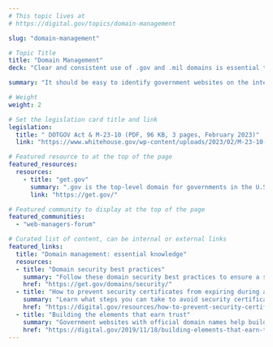 ```yaml
---
# This topic lives at
# https://digital.gov/topics/domain-management

slug: "domain-management"

# Topic Title
title: "Domain Management"
deck: "Clear and consistent use of .gov and .mil domains is essential to maintaining public trust."

summary: "It should be easy to identify government websites on the internet. Using a .gov or .mil domain increases security, trust, and accountability, while ensuring the public can clearly identify official government services and information."

# Weight
weight: 2

# Set the legislation card title and link
legislation:
  title: " DOTGOV Act & M-23-10 (PDF, 96 KB, 3 pages, February 2023)"
  link: "https://www.whitehouse.gov/wp-content/uploads/2023/02/M-23-10-DOTGOV-Act-Guidance.pdf"

# Featured resource to at the top of the page
featured_resources:
  resources:
    - title: "get.gov"
      summary: ".gov is the top-level domain for governments in the U.S. and helps to identify U.S. governments on the internet."
      link: "https://get.gov/"

# Featured community to display at the top of the page
featured_communities:
  - "web-managers-forum"

# Curated list of content, can be internal or external links
featured_links:
  title: "Domain management: essential knowledge"
  resources:
  - title: "Domain security best practices"
    summary: "Follow these domain security best practices to ensure a safe experience for your organization and your users."
    href: "https://get.gov/domains/security/"
  - title: "How to prevent security certificates from expiring during a lapse in operations"
    summary: "Learn what steps you can take to avoid security certificates from expiring during a lapse in operations."
    href: "https://digital.gov/resources/how-to-prevent-security-certificates-from-expiring-during-a-lapse-in-operations/"
  - title: "Building the elements that earn trust"
    summary: "Government websites with official domain names help build trust with the public."
    href: "https://digital.gov/2019/11/18/building-elements-that-earn-trust/"
---
```


